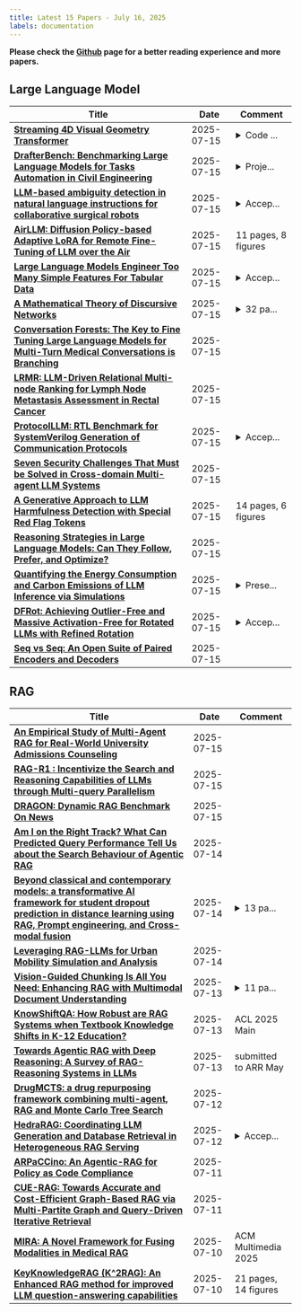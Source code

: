 ```yaml
---
title: Latest 15 Papers - July 16, 2025
labels: documentation
---
```

**Please check the [Github](https://github.com/zezhishao/MTS_Daily_ArXiv) page for a better reading experience and more papers.**

## Large Language Model
| **Title** | **Date** | **Comment** |
| --- | --- | --- |
| **[Streaming 4D Visual Geometry Transformer](http://arxiv.org/abs/2507.11539v1)** | 2025-07-15 | <details><summary>Code ...</summary><p>Code is available at: https://github.com/wzzheng/StreamVGGT</p></details> |
| **[DrafterBench: Benchmarking Large Language Models for Tasks Automation in Civil Engineering](http://arxiv.org/abs/2507.11527v1)** | 2025-07-15 | <details><summary>Proje...</summary><p>Project page: https://github.com/Eason-Li-AIS/DrafterBench</p></details> |
| **[LLM-based ambiguity detection in natural language instructions for collaborative surgical robots](http://arxiv.org/abs/2507.11525v1)** | 2025-07-15 | <details><summary>Accep...</summary><p>Accepted at 2025 IEEE International Conference on Robot and Human Interactive Communication (ROMAN)</p></details> |
| **[AirLLM: Diffusion Policy-based Adaptive LoRA for Remote Fine-Tuning of LLM over the Air](http://arxiv.org/abs/2507.11515v1)** | 2025-07-15 | 11 pages, 8 figures |
| **[Large Language Models Engineer Too Many Simple Features For Tabular Data](http://arxiv.org/abs/2410.17787v2)** | 2025-07-15 | <details><summary>Accep...</summary><p>Accepted at the 3rd Table Representation Learning Workshop @ NeurIPS 2024</p></details> |
| **[A Mathematical Theory of Discursive Networks](http://arxiv.org/abs/2507.06565v3)** | 2025-07-15 | <details><summary>32 pa...</summary><p>32 pages, 4 figures, 4 tables, 1 algorithm, 54 references</p></details> |
| **[Conversation Forests: The Key to Fine Tuning Large Language Models for Multi-Turn Medical Conversations is Branching](http://arxiv.org/abs/2507.04099v2)** | 2025-07-15 |  |
| **[LRMR: LLM-Driven Relational Multi-node Ranking for Lymph Node Metastasis Assessment in Rectal Cancer](http://arxiv.org/abs/2507.11457v1)** | 2025-07-15 |  |
| **[ProtocolLLM: RTL Benchmark for SystemVerilog Generation of Communication Protocols](http://arxiv.org/abs/2506.07945v2)** | 2025-07-15 | <details><summary>Accep...</summary><p>Accepted at MLSysArch@ISCA 2025</p></details> |
| **[Seven Security Challenges That Must be Solved in Cross-domain Multi-agent LLM Systems](http://arxiv.org/abs/2505.23847v3)** | 2025-07-15 |  |
| **[A Generative Approach to LLM Harmfulness Detection with Special Red Flag Tokens](http://arxiv.org/abs/2502.16366v3)** | 2025-07-15 | 14 pages, 6 figures |
| **[Reasoning Strategies in Large Language Models: Can They Follow, Prefer, and Optimize?](http://arxiv.org/abs/2507.11423v1)** | 2025-07-15 |  |
| **[Quantifying the Energy Consumption and Carbon Emissions of LLM Inference via Simulations](http://arxiv.org/abs/2507.11417v1)** | 2025-07-15 | <details><summary>Prese...</summary><p>Presented at the Workshop on Performance and Energy Efficiency in Concurrent and Distributed Systems (PECS) at Euro-PAR'25</p></details> |
| **[DFRot: Achieving Outlier-Free and Massive Activation-Free for Rotated LLMs with Refined Rotation](http://arxiv.org/abs/2412.00648v4)** | 2025-07-15 | <details><summary>Accep...</summary><p>Accepeted bythe 2nd Conference on Language Modeling (COLM 2025). Source code \url{https://github.com/JingyangXiang/DFRot}</p></details> |
| **[Seq vs Seq: An Open Suite of Paired Encoders and Decoders](http://arxiv.org/abs/2507.11412v1)** | 2025-07-15 |  |

## RAG
| **Title** | **Date** | **Comment** |
| --- | --- | --- |
| **[An Empirical Study of Multi-Agent RAG for Real-World University Admissions Counseling](http://arxiv.org/abs/2507.11272v1)** | 2025-07-15 |  |
| **[RAG-R1 : Incentivize the Search and Reasoning Capabilities of LLMs through Multi-query Parallelism](http://arxiv.org/abs/2507.02962v3)** | 2025-07-15 |  |
| **[DRAGON: Dynamic RAG Benchmark On News](http://arxiv.org/abs/2507.05713v2)** | 2025-07-15 |  |
| **[Am I on the Right Track? What Can Predicted Query Performance Tell Us about the Search Behaviour of Agentic RAG](http://arxiv.org/abs/2507.10411v1)** | 2025-07-14 |  |
| **[Beyond classical and contemporary models: a transformative AI framework for student dropout prediction in distance learning using RAG, Prompt engineering, and Cross-modal fusion](http://arxiv.org/abs/2507.05285v2)** | 2025-07-14 | <details><summary>13 pa...</summary><p>13 pages, 8 figures, 1 Algorithms, 17th International Conference on Education and New Learning Technologies,: 30 June-2 July, 2025 Location: Palma, Spain</p></details> |
| **[Leveraging RAG-LLMs for Urban Mobility Simulation and Analysis](http://arxiv.org/abs/2507.10382v1)** | 2025-07-14 |  |
| **[Vision-Guided Chunking Is All You Need: Enhancing RAG with Multimodal Document Understanding](http://arxiv.org/abs/2506.16035v2)** | 2025-07-13 | <details><summary>11 pa...</summary><p>11 pages, 1 Figure, 1 Table</p></details> |
| **[KnowShiftQA: How Robust are RAG Systems when Textbook Knowledge Shifts in K-12 Education?](http://arxiv.org/abs/2412.08985v3)** | 2025-07-13 | ACL 2025 Main |
| **[Towards Agentic RAG with Deep Reasoning: A Survey of RAG-Reasoning Systems in LLMs](http://arxiv.org/abs/2507.09477v1)** | 2025-07-13 | submitted to ARR May |
| **[DrugMCTS: a drug repurposing framework combining multi-agent, RAG and Monte Carlo Tree Search](http://arxiv.org/abs/2507.07426v2)** | 2025-07-12 |  |
| **[HedraRAG: Coordinating LLM Generation and Database Retrieval in Heterogeneous RAG Serving](http://arxiv.org/abs/2507.09138v1)** | 2025-07-12 | <details><summary>Accep...</summary><p>Accepted by SOSP 2025</p></details> |
| **[ARPaCCino: An Agentic-RAG for Policy as Code Compliance](http://arxiv.org/abs/2507.10584v1)** | 2025-07-11 |  |
| **[CUE-RAG: Towards Accurate and Cost-Efficient Graph-Based RAG via Multi-Partite Graph and Query-Driven Iterative Retrieval](http://arxiv.org/abs/2507.08445v1)** | 2025-07-11 |  |
| **[MIRA: A Novel Framework for Fusing Modalities in Medical RAG](http://arxiv.org/abs/2507.07902v1)** | 2025-07-10 | ACM Multimedia 2025 |
| **[KeyKnowledgeRAG (K^2RAG): An Enhanced RAG method for improved LLM question-answering capabilities](http://arxiv.org/abs/2507.07695v1)** | 2025-07-10 | 21 pages, 14 figures |

